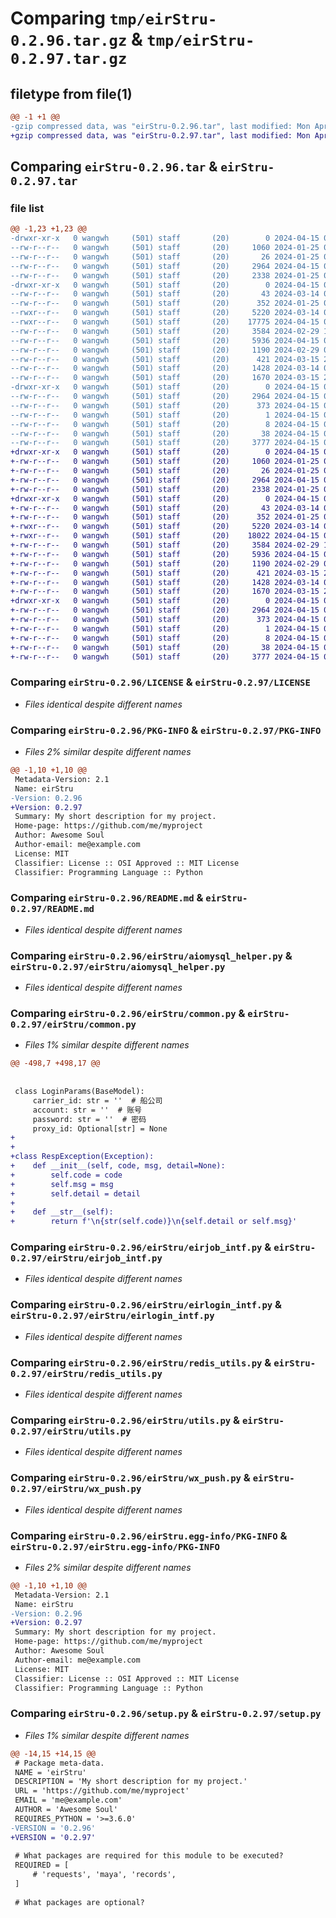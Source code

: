 # Comparing `tmp/eirStru-0.2.96.tar.gz` & `tmp/eirStru-0.2.97.tar.gz`

## filetype from file(1)

```diff
@@ -1 +1 @@
-gzip compressed data, was "eirStru-0.2.96.tar", last modified: Mon Apr 15 08:48:09 2024, max compression
+gzip compressed data, was "eirStru-0.2.97.tar", last modified: Mon Apr 15 09:02:16 2024, max compression
```

## Comparing `eirStru-0.2.96.tar` & `eirStru-0.2.97.tar`

### file list

```diff
@@ -1,23 +1,23 @@
-drwxr-xr-x   0 wangwh     (501) staff       (20)        0 2024-04-15 08:48:09.053787 eirStru-0.2.96/
--rw-r--r--   0 wangwh     (501) staff       (20)     1060 2024-01-25 06:27:18.000000 eirStru-0.2.96/LICENSE
--rw-r--r--   0 wangwh     (501) staff       (20)       26 2024-01-25 06:27:18.000000 eirStru-0.2.96/MANIFEST.in
--rw-r--r--   0 wangwh     (501) staff       (20)     2964 2024-04-15 08:48:09.053537 eirStru-0.2.96/PKG-INFO
--rw-r--r--   0 wangwh     (501) staff       (20)     2338 2024-01-25 06:27:18.000000 eirStru-0.2.96/README.md
-drwxr-xr-x   0 wangwh     (501) staff       (20)        0 2024-04-15 08:48:09.052634 eirStru-0.2.96/eirStru/
--rw-r--r--   0 wangwh     (501) staff       (20)       43 2024-03-14 03:14:41.000000 eirStru-0.2.96/eirStru/__init__.py
--rw-r--r--   0 wangwh     (501) staff       (20)      352 2024-01-25 06:27:18.000000 eirStru-0.2.96/eirStru/__version__.py
--rwxr--r--   0 wangwh     (501) staff       (20)     5220 2024-03-14 03:14:41.000000 eirStru-0.2.96/eirStru/aiomysql_helper.py
--rwxr--r--   0 wangwh     (501) staff       (20)    17775 2024-04-15 08:35:42.000000 eirStru-0.2.96/eirStru/common.py
--rw-r--r--   0 wangwh     (501) staff       (20)     3584 2024-02-29 12:42:57.000000 eirStru-0.2.96/eirStru/eirjob_intf.py
--rw-r--r--   0 wangwh     (501) staff       (20)     5936 2024-04-15 08:37:49.000000 eirStru-0.2.96/eirStru/eirlogin_intf.py
--rw-r--r--   0 wangwh     (501) staff       (20)     1190 2024-02-29 02:15:20.000000 eirStru-0.2.96/eirStru/redis_utils.py
--rw-r--r--   0 wangwh     (501) staff       (20)      421 2024-03-15 21:24:26.000000 eirStru-0.2.96/eirStru/test.py
--rw-r--r--   0 wangwh     (501) staff       (20)     1428 2024-03-14 03:14:41.000000 eirStru-0.2.96/eirStru/utils.py
--rw-r--r--   0 wangwh     (501) staff       (20)     1670 2024-03-15 21:25:26.000000 eirStru-0.2.96/eirStru/wx_push.py
-drwxr-xr-x   0 wangwh     (501) staff       (20)        0 2024-04-15 08:48:09.053291 eirStru-0.2.96/eirStru.egg-info/
--rw-r--r--   0 wangwh     (501) staff       (20)     2964 2024-04-15 08:48:09.000000 eirStru-0.2.96/eirStru.egg-info/PKG-INFO
--rw-r--r--   0 wangwh     (501) staff       (20)      373 2024-04-15 08:48:09.000000 eirStru-0.2.96/eirStru.egg-info/SOURCES.txt
--rw-r--r--   0 wangwh     (501) staff       (20)        1 2024-04-15 08:48:09.000000 eirStru-0.2.96/eirStru.egg-info/dependency_links.txt
--rw-r--r--   0 wangwh     (501) staff       (20)        8 2024-04-15 08:48:09.000000 eirStru-0.2.96/eirStru.egg-info/top_level.txt
--rw-r--r--   0 wangwh     (501) staff       (20)       38 2024-04-15 08:48:09.053840 eirStru-0.2.96/setup.cfg
--rw-r--r--   0 wangwh     (501) staff       (20)     3777 2024-04-15 08:48:07.000000 eirStru-0.2.96/setup.py
+drwxr-xr-x   0 wangwh     (501) staff       (20)        0 2024-04-15 09:02:16.108662 eirStru-0.2.97/
+-rw-r--r--   0 wangwh     (501) staff       (20)     1060 2024-01-25 06:27:18.000000 eirStru-0.2.97/LICENSE
+-rw-r--r--   0 wangwh     (501) staff       (20)       26 2024-01-25 06:27:18.000000 eirStru-0.2.97/MANIFEST.in
+-rw-r--r--   0 wangwh     (501) staff       (20)     2964 2024-04-15 09:02:16.108402 eirStru-0.2.97/PKG-INFO
+-rw-r--r--   0 wangwh     (501) staff       (20)     2338 2024-01-25 06:27:18.000000 eirStru-0.2.97/README.md
+drwxr-xr-x   0 wangwh     (501) staff       (20)        0 2024-04-15 09:02:16.107299 eirStru-0.2.97/eirStru/
+-rw-r--r--   0 wangwh     (501) staff       (20)       43 2024-03-14 03:14:41.000000 eirStru-0.2.97/eirStru/__init__.py
+-rw-r--r--   0 wangwh     (501) staff       (20)      352 2024-01-25 06:27:18.000000 eirStru-0.2.97/eirStru/__version__.py
+-rwxr--r--   0 wangwh     (501) staff       (20)     5220 2024-03-14 03:14:41.000000 eirStru-0.2.97/eirStru/aiomysql_helper.py
+-rwxr--r--   0 wangwh     (501) staff       (20)    18022 2024-04-15 09:02:03.000000 eirStru-0.2.97/eirStru/common.py
+-rw-r--r--   0 wangwh     (501) staff       (20)     3584 2024-02-29 12:42:57.000000 eirStru-0.2.97/eirStru/eirjob_intf.py
+-rw-r--r--   0 wangwh     (501) staff       (20)     5936 2024-04-15 08:37:49.000000 eirStru-0.2.97/eirStru/eirlogin_intf.py
+-rw-r--r--   0 wangwh     (501) staff       (20)     1190 2024-02-29 02:15:20.000000 eirStru-0.2.97/eirStru/redis_utils.py
+-rw-r--r--   0 wangwh     (501) staff       (20)      421 2024-03-15 21:24:26.000000 eirStru-0.2.97/eirStru/test.py
+-rw-r--r--   0 wangwh     (501) staff       (20)     1428 2024-03-14 03:14:41.000000 eirStru-0.2.97/eirStru/utils.py
+-rw-r--r--   0 wangwh     (501) staff       (20)     1670 2024-03-15 21:25:26.000000 eirStru-0.2.97/eirStru/wx_push.py
+drwxr-xr-x   0 wangwh     (501) staff       (20)        0 2024-04-15 09:02:16.108163 eirStru-0.2.97/eirStru.egg-info/
+-rw-r--r--   0 wangwh     (501) staff       (20)     2964 2024-04-15 09:02:16.000000 eirStru-0.2.97/eirStru.egg-info/PKG-INFO
+-rw-r--r--   0 wangwh     (501) staff       (20)      373 2024-04-15 09:02:16.000000 eirStru-0.2.97/eirStru.egg-info/SOURCES.txt
+-rw-r--r--   0 wangwh     (501) staff       (20)        1 2024-04-15 09:02:16.000000 eirStru-0.2.97/eirStru.egg-info/dependency_links.txt
+-rw-r--r--   0 wangwh     (501) staff       (20)        8 2024-04-15 09:02:16.000000 eirStru-0.2.97/eirStru.egg-info/top_level.txt
+-rw-r--r--   0 wangwh     (501) staff       (20)       38 2024-04-15 09:02:16.108719 eirStru-0.2.97/setup.cfg
+-rw-r--r--   0 wangwh     (501) staff       (20)     3777 2024-04-15 09:02:15.000000 eirStru-0.2.97/setup.py
```

### Comparing `eirStru-0.2.96/LICENSE` & `eirStru-0.2.97/LICENSE`

 * *Files identical despite different names*

### Comparing `eirStru-0.2.96/PKG-INFO` & `eirStru-0.2.97/PKG-INFO`

 * *Files 2% similar despite different names*

```diff
@@ -1,10 +1,10 @@
 Metadata-Version: 2.1
 Name: eirStru
-Version: 0.2.96
+Version: 0.2.97
 Summary: My short description for my project.
 Home-page: https://github.com/me/myproject
 Author: Awesome Soul
 Author-email: me@example.com
 License: MIT
 Classifier: License :: OSI Approved :: MIT License
 Classifier: Programming Language :: Python
```

### Comparing `eirStru-0.2.96/README.md` & `eirStru-0.2.97/README.md`

 * *Files identical despite different names*

### Comparing `eirStru-0.2.96/eirStru/aiomysql_helper.py` & `eirStru-0.2.97/eirStru/aiomysql_helper.py`

 * *Files identical despite different names*

### Comparing `eirStru-0.2.96/eirStru/common.py` & `eirStru-0.2.97/eirStru/common.py`

 * *Files 1% similar despite different names*

```diff
@@ -498,7 +498,17 @@
 
 
 class LoginParams(BaseModel):
     carrier_id: str = ''  # 船公司
     account: str = ''  # 账号
     password: str = ''  # 密码
     proxy_id: Optional[str] = None
+
+
+class RespException(Exception):
+    def __init__(self, code, msg, detail=None):
+        self.code = code
+        self.msg = msg
+        self.detail = detail
+
+    def __str__(self):
+        return f'\n{str(self.code)}\n{self.detail or self.msg}'
```

### Comparing `eirStru-0.2.96/eirStru/eirjob_intf.py` & `eirStru-0.2.97/eirStru/eirjob_intf.py`

 * *Files identical despite different names*

### Comparing `eirStru-0.2.96/eirStru/eirlogin_intf.py` & `eirStru-0.2.97/eirStru/eirlogin_intf.py`

 * *Files identical despite different names*

### Comparing `eirStru-0.2.96/eirStru/redis_utils.py` & `eirStru-0.2.97/eirStru/redis_utils.py`

 * *Files identical despite different names*

### Comparing `eirStru-0.2.96/eirStru/utils.py` & `eirStru-0.2.97/eirStru/utils.py`

 * *Files identical despite different names*

### Comparing `eirStru-0.2.96/eirStru/wx_push.py` & `eirStru-0.2.97/eirStru/wx_push.py`

 * *Files identical despite different names*

### Comparing `eirStru-0.2.96/eirStru.egg-info/PKG-INFO` & `eirStru-0.2.97/eirStru.egg-info/PKG-INFO`

 * *Files 2% similar despite different names*

```diff
@@ -1,10 +1,10 @@
 Metadata-Version: 2.1
 Name: eirStru
-Version: 0.2.96
+Version: 0.2.97
 Summary: My short description for my project.
 Home-page: https://github.com/me/myproject
 Author: Awesome Soul
 Author-email: me@example.com
 License: MIT
 Classifier: License :: OSI Approved :: MIT License
 Classifier: Programming Language :: Python
```

### Comparing `eirStru-0.2.96/setup.py` & `eirStru-0.2.97/setup.py`

 * *Files 1% similar despite different names*

```diff
@@ -14,15 +14,15 @@
 # Package meta-data.
 NAME = 'eirStru'
 DESCRIPTION = 'My short description for my project.'
 URL = 'https://github.com/me/myproject'
 EMAIL = 'me@example.com'
 AUTHOR = 'Awesome Soul'
 REQUIRES_PYTHON = '>=3.6.0'
-VERSION = '0.2.96'
+VERSION = '0.2.97'
 
 # What packages are required for this module to be executed?
 REQUIRED = [
     # 'requests', 'maya', 'records',
 ]
 
 # What packages are optional?
```

